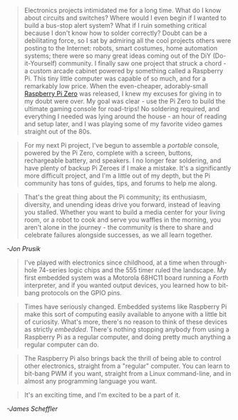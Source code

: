 >Electronics projects intimidated me for a long time. What do I know about circuits and switches? Where would I even begin if I wanted to build a bus-stop alert system? What if I ruin something critical because I don't know how to solder correctly? Doubt can be a debilitating force, so I sat by admiring all the cool projects others were posting to the Internet: robots, smart costumes, home automation systems; there were so many great ideas coming out of the DiY (Do-it-Yourself) community. I finally saw one project that struck a chord - a custom arcade cabinet powered by something called a Raspberry Pi. This tiny little computer was capable of so much, and for a remarkably low price. When the even-cheaper, adorably-small [Raspberry Pi Zero][pi-zero-specs] was released, I knew my excuses for giving in to my doubt were over. My goal was clear - use the Pi Zero to build the ultimate gaming console for road-trips! No soldering required, and everything I needed was lying around the house - an hour of reading and setup later, and I was playing some of my favorite video games straight out of the 80s.

>For my next Pi project, I've begun to assemble a _portable_ console, powered by the Pi Zero, complete with a screen, buttons, rechargeable battery, and speakers. I no longer fear soldering, and have plenty of backup Pi Zeroes if I make a mistake. It's a significantly more difficult project, and I'm a little out of my depth, but the Pi community has tons of guides, tips, and forums to help me along.

>That's the great thing about the Pi community; its enthusiasm, diversity, and unending ideas drive you forward, instead of leaving you stalled. Whether you want to build a media center for your living room, or a robot to cook and serve you waffles in the morning, you aren't alone in the journey - the community is there to share and celebrate failures alongside successes, as we all learn together.

_-Jon Prusik_

>I've played with electronics since childhood, at a time when through-hole 74-series logic chips and the 555 timer ruled the landscape. My first embedded system was a Motorola 68HC11 board running a _Forth_ interpreter, and if you wanted output devices, you learned how to bit-bang protocols on the GPIO pins.

>Times have seriously changed. Embedded systems like Raspberry Pi make this sort of computing easily available to anyone with a little bit of curiosity. What's more, there's no reason to think of these devices as strictly _embedded_. There's nothing stopping anybody from using a Raspberry Pi as a regular computer, and doing pretty much anything a regular computer can do.

>The Raspberry Pi also brings back the thrill of being able to control other electronics, straight from a "regular" computer. You can learn to bit-bang PWM if you want, straight from a Linux command-line, and in almost any programming language you want.

>It's an exciting time, and I'm excited to be a part of it.

_-James Scheffler_

[pi-zero-specs]: https://www.raspberrypi.org/products/pi-zero/
